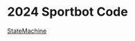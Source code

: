 # 2024 Sportbot Code

[StateMachine](https://www.tldraw.com/r/GFow5b90mw5-xjuCdLsXW?d=v-435.-105.2179.1241.wyaU3GImQOH0p3u4CqWxZ)
